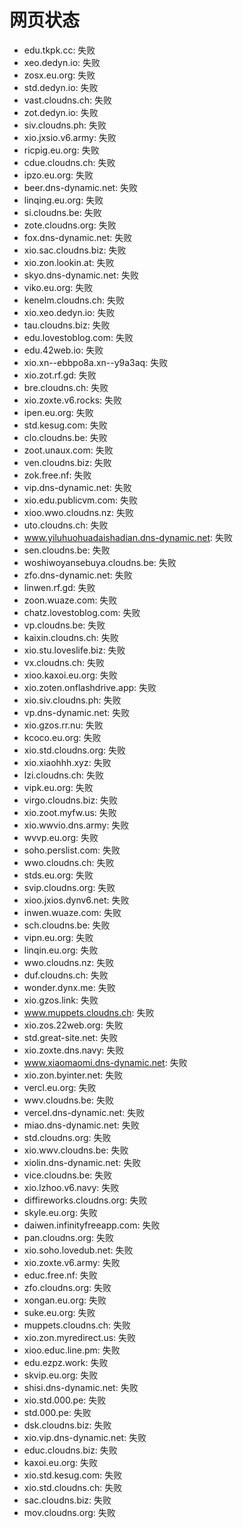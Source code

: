 # 网页状态
- edu.tkpk.cc: 失败
- xeo.dedyn.io: 失败
- zosx.eu.org: 失败
- std.dedyn.io: 失败
- vast.cloudns.ch: 失败
- zot.dedyn.io: 失败
- siv.cloudns.ph: 失败
- xio.jxsio.v6.army: 失败
- ricpig.eu.org: 失败
- cdue.cloudns.ch: 失败
- ipzo.eu.org: 失败
- beer.dns-dynamic.net: 失败
- linqing.eu.org: 失败
- si.cloudns.be: 失败
- zote.cloudns.org: 失败
- fox.dns-dynamic.net: 失败
- xio.sac.cloudns.biz: 失败
- xio.zon.lookin.at: 失败
- skyo.dns-dynamic.net: 失败
- viko.eu.org: 失败
- kenelm.cloudns.ch: 失败
- xio.xeo.dedyn.io: 失败
- tau.cloudns.biz: 失败
- edu.lovestoblog.com: 失败
- edu.42web.io: 失败
- xio.xn--ebbpo8a.xn--y9a3aq: 失败
- xio.zot.rf.gd: 失败
- bre.cloudns.ch: 失败
- xio.zoxte.v6.rocks: 失败
- ipen.eu.org: 失败
- std.kesug.com: 失败
- clo.cloudns.be: 失败
- zoot.unaux.com: 失败
- ven.cloudns.biz: 失败
- zok.free.nf: 失败
- vip.dns-dynamic.net: 失败
- xio.edu.publicvm.com: 失败
- xioo.wwo.cloudns.nz: 失败
- uto.cloudns.ch: 失败
- www.yiluhuohuadaishadian.dns-dynamic.net: 失败
- sen.cloudns.be: 失败
- woshiwoyansebuya.cloudns.be: 失败
- zfo.dns-dynamic.net: 失败
- linwen.rf.gd: 失败
- zoon.wuaze.com: 失败
- chatz.lovestoblog.com: 失败
- vp.cloudns.be: 失败
- kaixin.cloudns.ch: 失败
- xio.stu.loveslife.biz: 失败
- vx.cloudns.ch: 失败
- xioo.kaxoi.eu.org: 失败
- xio.zoten.onflashdrive.app: 失败
- xio.siv.cloudns.ph: 失败
- vp.dns-dynamic.net: 失败
- xio.gzos.rr.nu: 失败
- kcoco.eu.org: 失败
- xio.std.cloudns.org: 失败
- xio.xiaohhh.xyz: 失败
- lzi.cloudns.ch: 失败
- vipk.eu.org: 失败
- virgo.cloudns.biz: 失败
- xio.zoot.myfw.us: 失败
- xio.wwvio.dns.army: 失败
- wvvp.eu.org: 失败
- soho.perslist.com: 失败
- wwo.cloudns.ch: 失败
- stds.eu.org: 失败
- svip.cloudns.org: 失败
- xioo.jxios.dynv6.net: 失败
- inwen.wuaze.com: 失败
- sch.cloudns.be: 失败
- vipn.eu.org: 失败
- linqin.eu.org: 失败
- wwo.cloudns.nz: 失败
- duf.cloudns.ch: 失败
- wonder.dynx.me: 失败
- xio.gzos.link: 失败
- www.muppets.cloudns.ch: 失败
- xio.zos.22web.org: 失败
- std.great-site.net: 失败
- xio.zoxte.dns.navy: 失败
- www.xiaomaomi.dns-dynamic.net: 失败
- xio.zon.byinter.net: 失败
- vercl.eu.org: 失败
- wwv.cloudns.be: 失败
- vercel.dns-dynamic.net: 失败
- miao.dns-dynamic.net: 失败
- std.cloudns.org: 失败
- xio.wwv.cloudns.be: 失败
- xiolin.dns-dynamic.net: 失败
- vice.cloudns.be: 失败
- xio.lzhoo.v6.navy: 失败
- diffireworks.cloudns.org: 失败
- skyle.eu.org: 失败
- daiwen.infinityfreeapp.com: 失败
- pan.cloudns.org: 失败
- xio.soho.lovedub.net: 失败
- xio.zoxte.v6.army: 失败
- educ.free.nf: 失败
- zfo.cloudns.org: 失败
- xongan.eu.org: 失败
- suke.eu.org: 失败
- muppets.cloudns.ch: 失败
- xio.zon.myredirect.us: 失败
- xioo.educ.line.pm: 失败
- edu.ezpz.work: 失败
- skvip.eu.org: 失败
- shisi.dns-dynamic.net: 失败
- xio.std.000.pe: 失败
- std.000.pe: 失败
- dsk.cloudns.biz: 失败
- xio.vip.dns-dynamic.net: 失败
- educ.cloudns.biz: 失败
- kaxoi.eu.org: 失败
- xio.std.kesug.com: 失败
- xio.std.cloudns.ch: 失败
- sac.cloudns.biz: 失败
- mov.cloudns.org: 失败
